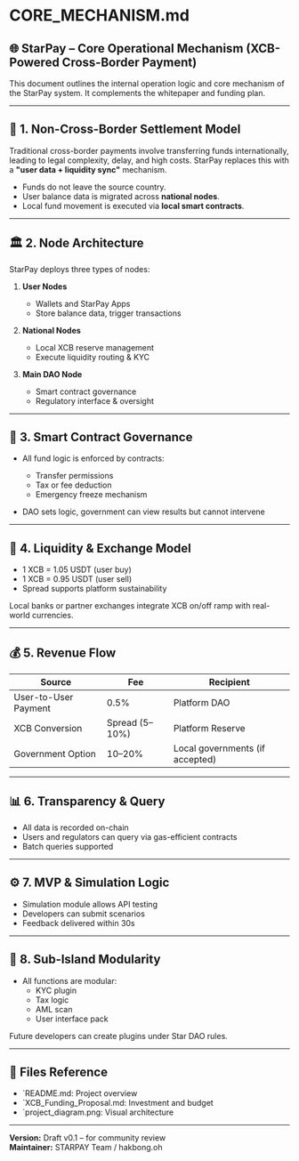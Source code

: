 # CORE_MECHANISM.md

## 🌐 StarPay – Core Operational Mechanism (XCB-Powered Cross-Border Payment)

This document outlines the internal operation logic and core mechanism of the StarPay system. It complements the whitepaper and funding plan.

---

## 🔁 1. Non-Cross-Border Settlement Model

Traditional cross-border payments involve transferring funds internationally, leading to legal complexity, delay, and high costs. StarPay replaces this with a **"user data + liquidity sync"** mechanism.

- Funds do not leave the source country.
- User balance data is migrated across **national nodes**.
- Local fund movement is executed via **local smart contracts**.

---

## 🏛 2. Node Architecture

StarPay deploys three types of nodes:

1. **User Nodes**
   - Wallets and StarPay Apps
   - Store balance data, trigger transactions

2. **National Nodes**
   - Local XCB reserve management
   - Execute liquidity routing & KYC

3. **Main DAO Node**
   - Smart contract governance
   - Regulatory interface & oversight

---

## 🔐 3. Smart Contract Governance

- All fund logic is enforced by contracts:
  - Transfer permissions
  - Tax or fee deduction
  - Emergency freeze mechanism

- DAO sets logic, government can view results but cannot intervene

---

## 💱 4. Liquidity & Exchange Model

- 1 XCB = 1.05 USDT (user buy)
- 1 XCB = 0.95 USDT (user sell)
- Spread supports platform sustainability

Local banks or partner exchanges integrate XCB on/off ramp with real-world currencies.

---

## 💰 5. Revenue Flow

| Source | Fee | Recipient |
|--------|-----|-----------|
| User-to-User Payment | 0.5% | Platform DAO |
| XCB Conversion | Spread (5–10%) | Platform Reserve |
| Government Option | 10–20% | Local governments (if accepted) |

---

## 📊 6. Transparency & Query

- All data is recorded on-chain
- Users and regulators can query via gas-efficient contracts
- Batch queries supported

---

## ⚙️ 7. MVP & Simulation Logic

- Simulation module allows API testing
- Developers can submit scenarios
- Feedback delivered within 30s

---

## 🧠 8. Sub-Island Modularity

- All functions are modular:
  - KYC plugin
  - Tax logic
  - AML scan
  - User interface pack

Future developers can create plugins under Star DAO rules.

---

## 📁 Files Reference

- `README.md: Project overview
- `XCB_Funding_Proposal.md: Investment and budget
- `project_diagram.png: Visual architecture

---

**Version:** Draft v0.1 – for community review  
**Maintainer:** STARPAY Team / hakbong.oh  

